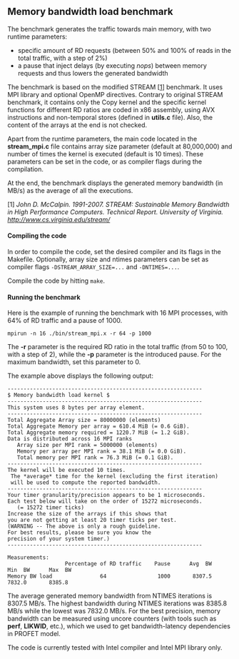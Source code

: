 ## Memory bandwidth load benchmark

The benchmark generates the traffic towards main memory, with two runtime parameters:
 - specific amount of RD requests (between 50\% and 100\% of reads in the total traffic, with a step of 2\%)
 - a pause that inject delays (by executing *nops*) between memory requests and thus lowers the generated bandwidth

The benchmark is based on the modified STREAM \[[1][]\] benchmark.
It uses MPI library and optional OpenMP directives.
Contrary to original STREAM benchmark, it contains only the Copy kernel and the specific kernel functions for different RD ratios are coded in x86 assembly, using AVX instructions and non-temporal stores (defined in **utils.c** file). Also, the content of the arrays at the end is not checked.

Apart from the runtime parameters, the main code located in the **stream_mpi.c** file contains array size parameter (default at 80,000,000) and number of times the kernel is executed (default is 10 times).
These parameters can be set in the code, or as compiler flags during the compilation.

At the end, the benchmark displays the generated memory bandwidth (in MB/s) as the average of all the executions.

\[1\] *John D. McCalpin. 1991-2007. STREAM: Sustainable Memory Bandwidth in High Performance Computers. Technical
Report. University of Virginia. http://www.cs.virginia.edu/stream/*

[1]: http://www.cs.virginia.edu/stream/ "Original STREAM benchmark developed by John D. McCalpin"

#### Compiling the code

In order to compile the code, set the desired compiler and its flags in the Makefile.
Optionally, array size and ntimes parameters can be set as compiler flags `-DSTREAM_ARRAY_SIZE=...` and `-DNTIMES=...`.

Compile the code by hitting `make`.

#### Running the benchmark

Here is the example of running the benchmark with 16 MPI processes, with 64\% of RD traffic and a pause of 1000.

```
mpirun -n 16 ./bin/stream_mpi.x -r 64 -p 1000
```
The **-r** parameter is the required RD ratio in the total traffic (from 50 to 100, with a step of 2), while the **-p** parameter is the introduced pause. For the maximum bandwidth, set this parameter to 0.

The example above displays the following output:

```
-------------------------------------------------------------
$ Memory bandwidth load kernel $
-------------------------------------------------------------
This system uses 8 bytes per array element.
-------------------------------------------------------------
Total Aggregate Array size = 80000000 (elements)
Total Aggregate Memory per array = 610.4 MiB (= 0.6 GiB).
Total Aggregate memory required = 1220.7 MiB (= 1.2 GiB).
Data is distributed across 16 MPI ranks
   Array size per MPI rank = 5000000 (elements)
   Memory per array per MPI rank = 38.1 MiB (= 0.0 GiB).
   Total memory per MPI rank = 76.3 MiB (= 0.1 GiB).
-------------------------------------------------------------
The kernel will be executed 10 times.
 The *average* time for the kernel (excluding the first iteration)
 will be used to compute the reported bandwidth.
-------------------------------------------------------------
Your timer granularity/precision appears to be 1 microseconds.
Each test below will take on the order of 15272 microseconds.
   (= 15272 timer ticks)
Increase the size of the arrays if this shows that
you are not getting at least 20 timer ticks per test.
(WARNING -- The above is only a rough guideline.
For best results, please be sure you know the
precision of your system timer.)
-------------------------------------------------------------

Measurements:
                  Percentage of RD traffic    Pause      Avg  BW      Min  BW      Max  BW
Memory BW load               64                1000       8307.5       7832.0       8385.8
```

The average generated memory bandwidth from NTIMES iterations is 8307.5 MB/s.
The highest bandwidth during NTIMES iterations was 8385.8 MB/s while the lowest was 7832.0 MB/s.
For the best precision, memory bandwidth can be measured using uncore counters (with tools such as **perf**, **LIKWID**, etc.), which we used to get bandwidth-latency dependencies in PROFET model.

The code is currently tested with Intel compiler and Intel MPI library only.
